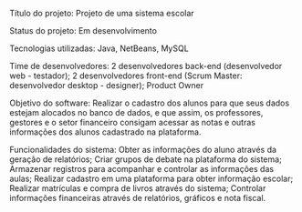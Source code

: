 Título do projeto: Projeto de uma sistema escolar

Status do projeto: Em desenvolvimento

Tecnologias utilizadas: Java, NetBeans, MySQL

Time de desenvolvedores: 2 desenvolvedores back-end (desenvolvedor web - testador); 2 desenvolvedores front-end (Scrum Master: desenvolvedor desktop - designer); Product Owner

Objetivo do software: Realizar o cadastro dos alunos para que seus dados estejam alocados no banco de dados, e que assim, os professores, gestores e o setor financeiro consigam acessar as notas e outras informações dos alunos cadastrado na plataforma.

Funcionalidades do sistema: Obter as informações do aluno através da geração de relatórios; Criar grupos de debate na plataforma do sistema; Armazenar registros para acompanhar e controlar as informações das aulas;
Realizar cadastro em uma plataforma para obter informação escolar; Realizar matrículas e compra de livros através do sistema; Controlar informações financeiras através de relatórios, gráficos e nota fiscal.
